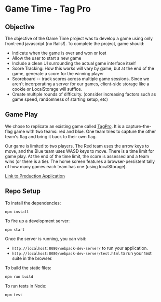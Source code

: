 # Game Time - Tag Pro

## Objective

The objective of the Game Time project was to develop a game using only front-end javascript (no Rails!). To complete the project, game should:
* Indicate when the game is over and won or lost
* Allow the user to start a new game
* Include a clean UI surrounding the actual game interface itself
* Score Tracking: How this works will vary by game, but at the end of the game, generate a score for the winning player
* Scoreboard -- track scores across multiple game sessions. Since we aren't incorporating a server for our games, client-side storage like a cookie or LocalStorage will suffice.
* Create multiple rounds of difficulty. (consider increasing factors such as game speed, randomness of starting setup, etc)

## Game Play

We chose to replicate an existing game called [TagPro](http://tagpro-sphere.koalabeast.com/). It is a capture-the-flag game with two teams: red and blue. One team tries to capture the other team's flag and bring it back to their own flag.

Our game is limited to two players. The Red team uses the arrow keys to move, and the Blue team uses WASD keys to move. There is a time limit for game play. At the end of the time limit, the score is assessed and a team wins (or there is a tie). The home screen features a browser-persistent tally of how many games each team has one (using localStorage).

[Link to Production Application](https://saylerb.github.io/tag-pro/)

## Repo Setup

To install the dependencies:

```
npm install
```

To fire up a development server:

```
npm start
```

Once the server is running, you can visit:

* `http://localhost:8080/webpack-dev-server/` to run your application.
* `http://localhost:8080/webpack-dev-server/test.html` to run your test suite in the browser.

To build the static files:

```js
npm run build
```

To run tests in Node:

```js
npm test
```
